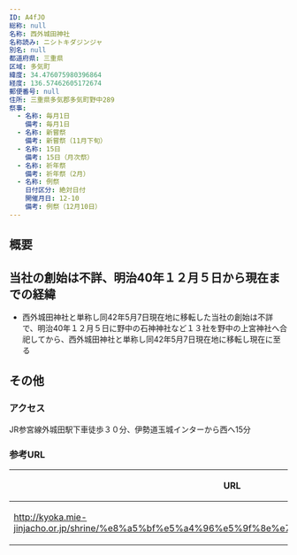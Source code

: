 ```yaml
---
ID: A4fJO
総称: null
名称: 西外城田神社
名称読み: ニシトキダジンジャ
別名: null
都道府県: 三重県
区域: 多気町
緯度: 34.476075980396864
経度: 136.57462605172674
郵便番号: null
住所: 三重県多気郡多気町野中289
祭事:
  - 名称: 毎月1日
    備考: 毎月1日
  - 名称: 新嘗祭
    備考: 新嘗祭（11月下旬）
  - 名称: 15日
    備考: 15日（月次祭）
  - 名称: 祈年祭
    備考: 祈年祭（2月）
  - 名称: 例祭
    日付区分: 絶対日付
    開催月日: 12-10
    備考: 例祭（12月10日）
---
```


## 概要

## 当社の創始は不詳、明治40年１２月５日から現在までの経緯

- 西外城田神社と単称し同42年5月7日現在地に移転した当社の創始は不詳で、明治40年１２月５日に野中の石神神社など１３社を野中の上宮神社へ合祀してから、西外城田神社と単称し同42年5月7日現在地に移転し現在に至る

## その他

### アクセス

JR参宮線外城田駅下車徒歩３０分、伊勢道玉城インターから西へ15分

### 参考URL

| URL                                                                                            | 説明   |
| ---------------------------------------------------------------------------------------------- | ------ |
| http://kyoka.mie-jinjacho.or.jp/shrine/%e8%a5%bf%e5%a4%96%e5%9f%8e%e7%94%b0%e7%a5%9e%e7%a4%be/ | 神社庁 |
